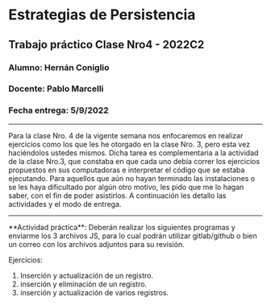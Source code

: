 # Estrategias de Persistencia
## Trabajo práctico Clase Nro4 - 2022C2
### Alumno: Hernán Coniglio
### Docente: Pablo Marcelli
### Fecha entrega: 5/9/2022
<hr>
Para la clase Nro. 4 de la vigente semana nos enfocaremos en realizar ejercicios como 
los que les he otorgado en la clase Nro. 3, pero esta vez haciéndolos ustedes mismos. 
Dicha tarea es complementaria a la actividad de la clase Nro.3, que constaba en que 
cada uno debía correr los ejercicios propuestos en sus computadoras e interpretar el 
código que se estaba ejecutando. Para aquellos que aún no hayan terminado las 
instalaciones o se les haya dificultado por algún otro motivo, les pido que me lo hagan 
saber, con el fin de poder asistirlos. 
A continuación les detallo las actividades y el modo de entrega.
<hr>
**Actividad práctica**: Deberán realizar los siguientes programas y enviarme los 3 archivos 
JS, para lo cual podrán utilizar gitlab/github o bien un correo con los archivos adjuntos 
para su revisión.

Ejercicios: 

1) Inserción y actualización de un registro. 
2) inserción y eliminación de un registro. 
3) inserción y actualización de varios registros. 